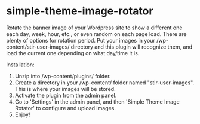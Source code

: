 # simple-theme-image-rotator
Rotate the banner image of your Wordpress site to show a different one each day, week, hour, etc., or even random on each page load. There are plenty of options for rotation period. Put your images in your /wp-content/stir-user-images/ directory and this plugin will recognize them, and load the current one depending on what day/time it is.

Installation:
1. Unzip into /wp-content/plugins/ folder.
2. Create a directory in your /wp-content/ folder named "stir-user-images". This is where your images will be stored.
3. Activate the plugin from the admin panel.
4. Go to 'Settings' in the admin panel, and then 'Simple Theme Image Rotator' to configure and upload images.
5. Enjoy!
